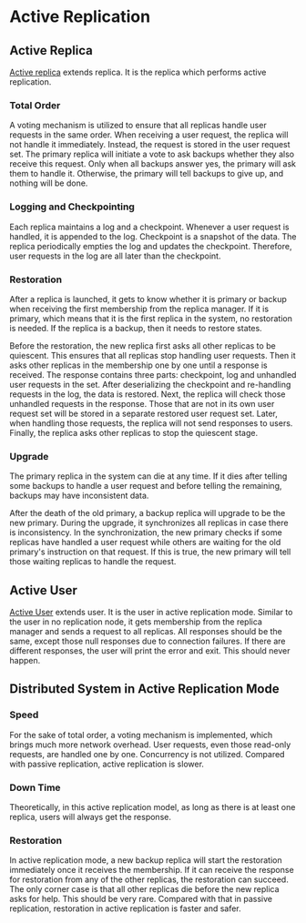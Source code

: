 # Active Replication
## Active Replica
[Active replica](../src/ActiveReplica.java) extends replica. It is the replica which performs active replication.

### Total Order
A voting mechanism is utilized to ensure that all replicas handle user requests in the same order. When receiving a user request, the replica will not handle it immediately. Instead, the request is stored in the user request set. The primary replica will initiate a vote to ask backups whether they also receive this request. Only when all backups answer yes, the primary will ask them to handle it. Otherwise, the primary will tell backups to give up, and nothing will be done.

### Logging and Checkpointing
Each replica maintains a log and a checkpoint. Whenever a user request is handled, it is appended to the log. Checkpoint is a snapshot of the data. The replica periodically empties the log and updates the checkpoint. Therefore, user requests in the log are all later than the checkpoint.

### Restoration
After a replica is launched, it gets to know whether it is primary or backup when receiving the first membership from the replica manager. If it is primary, which means that it is the first replica in the system, no restoration is needed. If the replica is a backup, then it needs to restore states.

Before the restoration, the new replica first asks all other replicas to be quiescent. This ensures that all replicas stop handling user requests. Then it asks other replicas in the membership one by one until a response is received. The response contains three parts: checkpoint, log and unhandled user requests in the set. After deserializing the checkpoint and re-handling requests in the log, the data is restored. Next, the replica will check those unhandled requests in the response. Those that are not in its own user request set will be stored in a separate restored user request set. Later, when handling those requests, the replica will not send responses to users. Finally, the replica asks other replicas to stop the quiescent stage.

### Upgrade
The primary replica in the system can die at any time. If it dies after telling some backups to handle a user request and before telling the remaining, backups may have inconsistent data.

After the death of the old primary, a backup replica will upgrade to be the new primary. During the upgrade, it synchronizes all replicas in case there is inconsistency. In the synchronization, the new primary checks if some replicas have handled a user request while others are waiting for the old primary's instruction on that request. If this is true, the new primary will tell those waiting replicas to handle the request.

## Active User
[Active User](../src/ActiveUser.java) extends user. It is the user in active replication mode. Similar to the user in no replication node, it gets membership from the replica manager and sends a request to all replicas. All responses should be the same, except those null responses due to connection failures. If there are different responses, the user will print the error and exit. This should never happen.

## Distributed System in Active Replication Mode
### Speed
For the sake of total order, a voting mechanism is implemented, which brings much more network overhead. User requests, even those read-only requests, are handled one by one. Concurrency is not utilized. Compared with passive replication, active replication is slower.

### Down Time
Theoretically, in this active replication model, as long as there is at least one replica, users will always get the response.

### Restoration
In active replication mode, a new backup replica will start the restoration immediately once it receives the membership. If it can receive the response for restoration from any of the other replicas, the restoration can succeed. The only corner case is that all other replicas die before the new replica asks for help. This should be very rare. Compared with that in passive replication, restoration in active replication is faster and safer.